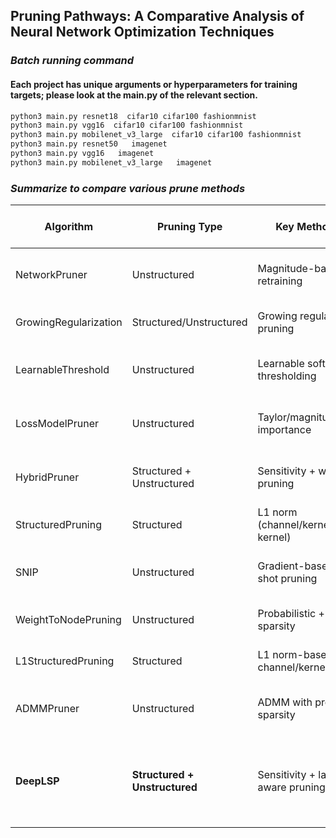 ## Pruning Pathways: A Comparative Analysis of Neural Network Optimization Techniques

### *Batch running command*

#### Each project has unique arguments or hyperparameters for training targets; please look at the main.py of the relevant section.

```bash
python3 main.py resnet18  cifar10 cifar100 fashionmnist
python3 main.py vgg16  cifar10 cifar100 fashionmnist
python3 main.py mobilenet_v3_large  cifar10 cifar100 fashionmnist
python3 main.py resnet50   imagenet
python3 main.py vgg16   imagenet
python3 main.py mobilenet_v3_large   imagenet
```

### *Summarize to compare various prune methods*

| **Algorithm**   | **Pruning Type**              | **Key Methodology**             | **Strengths**                    | **Weaknesses**                    | **Target Sparsity Handling**                                                          | **Applicability**               |
| --------------------- | ----------------------------------- | ------------------------------------- | -------------------------------------- | --------------------------------------- | ------------------------------------------------------------------------------------------- | ------------------------------------- |
| NetworkPruner         | Unstructured                        | Magnitude-based with retraining       | Simple, effective, retrainable         | No structural pruning, retraining-heavy | User-defined (e.g., 0.5), threshold                                                         | General-purpose, retraining available |
| GrowingRegularization | Structured/Unstructured             | Growing regularization + pruning      | Flexible, large model support          | Complex tuning, static pruning          | Prune_ratio (e.g., 0.5), final step                                                         | Gradual sparsity induction            |
| LearnableThreshold    | Unstructured                        | Learnable soft thresholding           | Adaptive, training-integrated          | Tuning complexity, inexact sparsity     | Progressive (e.g., 0.7), stops                                                              | Training from scratch                 |
| LossModelPruner       | Unstructured                        | Taylor/magnitude/random importance    | Loss-sensitive, flexible criteria      | Resource-intensive (Taylor), uneven     | Global target (e.g., 0.2), threshold                                                        | Fine-tuning pre-trained models        |
| HybridPruner          | Structured + Unstructured           | Sensitivity + weight pruning          | Accuracy-balanced, dataset-adaptive    | Expensive sensitivity test, tuning      | Implicit via sensitivity (e.g., 0.2)                                                        | Deployment with high accuracy         |
| StructuredPruning     | Structured                          | L1 norm (channel/kernel/intra-kernel) | Versatile granularity, robust (PF)     | Particle filter overhead, niche use     | Explicit ratio (e.g., 0.5)                                                                  | Structured CNN pruning                |
| SNIP                  | Unstructured                        | Gradient-based single-shot pruning    | Fast, pre-training                     | Data-dependent, over-pruning risk       | Direct ratio (e.g., 0.5), threshold                                                         | Sparse initialization                 |
| WeightToNodePruning   | Unstructured                        | Probabilistic + forced sparsity       | Exact sparsity, node-aware             | Less interpretable, shape issues        | Strict ratio (e.g., 0.5)                                                                    | Precise sparsity research             |
| L1StructuredPruning   | Structured                          | L1 norm-based channel/kernel pruning  | Simple, minimal functionality          | Limited scope, no adaptation            | Fixed ratio (e.g., 0.5) per layer                                                           | Basic CNN structured pruning          |
| ADMMPruner            | Unstructured                        | ADMM with progressive sparsity        | Robust, accuracy-preserving            | Computation-heavy, tuning-intensive     | Scheduled target (e.g., 0.5)                                                                | Advanced high-accuracy pruning        |
| **DeepLSP**     | **Structured + Unstructured** | Sensitivity + latency-aware pruning   | Balances size/latency, adaptive ratios | Library dependency, dummy data reliance | **Structured: keep_ratio (e.g., 0.5); Unstructured: amount (e.g., 0.05) or adaptive** | **Deployment (edge devices)**   |
